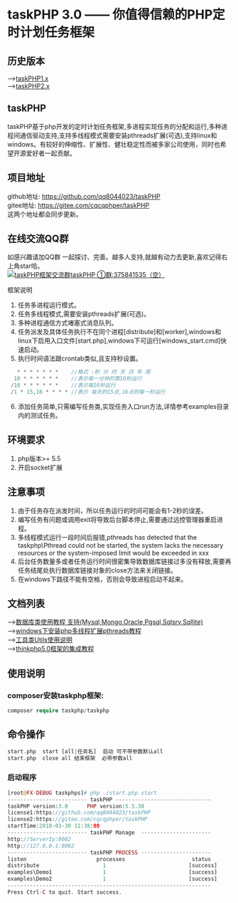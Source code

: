 taskPHP 3.0 —— 你值得信赖的PHP定时计划任务框架
===============

## 历史版本
-->[taskPHP1.x](https://gitee.com/cqcqphper/taskPHP/tree/taskPHP/1.0)<br>
-->[taskPHP2.x](https://gitee.com/cqcqphper/taskPHP/tree/taskPHP/2.1)<br>

## taskPHP
taskPHP基于php开发的定时计划任务框架,多进程实现任务的分配和运行,多种进程间通信驱动支持,支持多线程模式需要安装pthreads扩展(可选),支持linux和windows。有较好的伸缩性、扩展性、健壮稳定性而被多家公司使用，同时也希望开源爱好者一起贡献。<br>
## 项目地址
github地址: https://github.com/qq8044023/taskPHP<br>
gitee地址: https://gitee.com/cqcqphper/taskPHP<br>
这两个地址都会同步更新。
## 在线交流QQ群
如感兴趣请加QQ群 一起探讨、完善。越多人支持,就越有动力去更新,喜欢记得右上角star哈。<br>
<a target="_blank" href="//shang.qq.com/wpa/qunwpa?idkey=2a8520f5c1518df3a796e71d8c993b2f00856a035d59ca46285c4e325116ba4d"><img border="0" src="//pub.idqqimg.com/wpa/images/group.png" alt="taskPHP框架交流群" title="taskPHP框架交流群">taskPHP ①群:375841535（空）</a>

框架说明
1. 任务多进程运行模式。
2. 任务多线程模式,需要安装pthreads扩展(可选)。
3. 多种进程通信方式堵塞式消息队列。
4. 任务派发及具体任务执行不在同个进程[distribute]和[worker],windows和linux下启用入口文件[start.php],windows下可运行[windows_start.cmd]快速启动。
5. 执行时间语法跟crontab类似,且支持秒设置。
``` php
   * * * * * * *    //格式 :秒 分 时 天 月 年 周
  10 * * * * * *    //表示每一分钟的第10秒运行
 /10 * * * * * *	//表示每10秒运行
 /1 * 15,16 * * * * //表示 每天的15点,16点的每一秒运行
```
6. 添加任务简单,只需编写任务类,实现任务入口run方法,详情参考examples目录内的测试任务。

## 环境要求
1. php版本>= 5.5<br>
2. 开启socket扩展<br>
   
## 注意事项
1. 由于任务存在派发时间，所以任务运行的时间可能会有1-2秒的误差。
2. 编写任务有问题或调用exit将导致后台脚本停止,需要通过远控管理器重启进程。
3. 多线程模式运行一段时间后报错,pthreads has detected that the taskphp\Pthread could not be started, the system lacks the necessary resources or the system-imposed limit would be exceeded in xxx
4. 后台任务数量多或者任务运行时间很密集导致数据库链接过多没有释放,需要再任务结尾处执行数据库链接对象的close方法来关闭链接。
5. 在windows下路径不能有空格，否则会导致进程启动不起来。

## 文档列表
-->[数据库类使用教程 支持(Mysql,Mongo,Oracle,Pgsql,Sqlsrv,Sqllite)](./src/docs/db.md)<br>
-->[windows下安装php多线程扩展pthreads教程](./src/docs/thread_windows.md)<br>
-->[工具类Utils使用说明](./src/docs/utils.md)<br>
-->[thinkphp5.0框架的集成教程](./src/docs/thinkphp5.0.md)<br>


## 使用说明

### composer安装taskphp框架:
``` php
composer require taskphp/taskphp
```
## 命令操作
``` php
start.php  start [all|任务名]  启动 可不带参数默认all
start.php  close all 结束框架  必带参数all

```

### 启动程序
``` php
[root@FX-DEBUG taskphps]# php ./start.php start
------------------------- taskPHP ------------------------------
taskPHP version:3.0      PHP version:5.5.38
license1:https://github.com/qq8044023/taskPHP
license2:https://gitee.com/cqcqphper/taskPHP
startTime:2018-03-30 11:38:08
------------------------- taskPHP Manage  ----------------------
http://ServerIp:8082
http://127.0.0.1:8082
------------------------- taskPHP PROCESS ----------------------
listen                      processes                     status
distribute                    1                          [success]
examples\Demo1                1                          [success]
examples\Demo2                1                          [success]
----------------------------------------------------------------
Press Ctrl-C to quit. Start success.

``` 